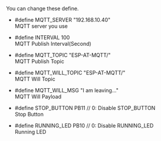 You can change these define.

- #define MQTT_SERVER     "192.168.10.40"   
MQTT server you use   

- #define INTERVAL        100   
MQTT Publish Interval(Second)   

- #define MQTT_TOPIC      "ESP-AT-MQTT/"   
MQTT Publish Topic   

- #define MQTT_WILL_TOPIC "ESP-AT-MQTT/"   
MQTT Will Topic   

- #define MQTT_WILL_MSG   "I am leaving..."   
MQTT Will Payload   

- #define STOP_BUTTON     PB11 // 0: Disable STOP_BUTTON   
Stop Button   

- #define RUNNING_LED     PB10 // 0: Disable RUNNING_LED   
Running LED   


